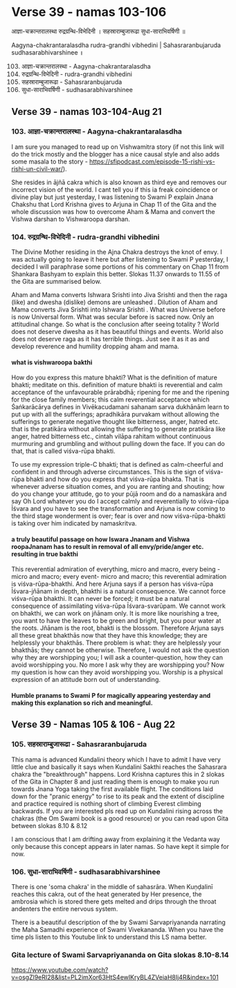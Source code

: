 # Verse 39 - namas 103-106

आज्ञा-चक्रान्तरालस्था रुद्रग्रन्थि-विभेदिनी ।
सहस्राराम्बुजारूढा सुधा-साराभिवर्षिणी ॥ 

Aagyna-chakrantaralasdha rudra-grandhi vibhedini |
Sahasraranbujaruda sudhasarabhivarshinee ॥

103. आज्ञा-चक्रान्तरालस्था - Aagyna-chakrantaralasdha
104. रुद्रग्रन्थि-विभेदिनी - rudra-grandhi vibhedini
105. सहस्राराम्बुजारूढा - Sahasraranbujaruda
106. सुधा-साराभिवर्षिणी - sudhasarabhivarshinee 

## Verse 39 - namas 103-104-Aug 21

### 103. आज्ञा-चक्रान्तरालस्था - Aagyna-chakrantaralasdha

I am sure you managed to read up on Vishwamitra story (if not this link will do the trick mostly and the blogger has a nice causal style and also adds some masala to the story - https://sfipodcast.com/episode-15-rishi-vs-rishi-un-civil-war/). 

She resides in ājñā cakra which is also known as third eye and removes our incorrect vision of the world.  I cant tell you if this ia freak coincidence or divine play but just yesterday, I was listening to Swami P explain Jnana Chakshu that Lord Krishna gives to Arjuna in Chap 11 of the Gita and the whole discussion was how to overcome Aham & Mama and convert the Vishwa darshan to Vishwaroopa darshan.

### 104. रुद्रग्रन्थि-विभेदिनी - rudra-grandhi vibhedini

The Divine Mother residing in the Ajna Chakra destroys the knot of envy. I was actually going to leave it here but after listening to Swami P yesterday, I decided I will paraphrase some portions of his commentary on Chap 11 from Shankara Bashyam to explain this better. Slokas 11.37 onwards to 11.55 of the Gita are summarised below. 

Aham and Mama converts Ishwara Srishti into Jiva Srishti and then the raga (like) and dwesha (dislike) demons are unleashed . Dilution of Aham and Mama converts Jiva Srishti into Ishwara Srishti . What was Universe before is now Universal form. What was secular before is sacred now. Only an attitudinal change. So what is the conclusion after seeing totality ? World does not deserve dwesha as it has beautiful things and events.  World also does not deserve raga as it has terrible things.  Just see it as it as and develop reverence and humility dropping aham and mama. 

#### what is vishwaroopa bakthi 

How do you express this mature bhakti? What is the definition of mature bhakti; meditate on this. definition of mature bhakti is reverential and calm acceptance of the unfavourable prārabdhā; ripening for me and the ripening for the close family members; this calm reverential acceptance which Śaṅkarācārya defines in Vivēkacudamani sahanam sarva dukhānām learn to put up with all the sufferings; apradhikāra purvakam without allowing the sufferings to generate negative thought like bitterness, anger, hatred etc. that is the pratikāra without allowing the suffering to generate pratikāra like anger, hatred bitterness etc., cintah vilāpa rahitam without continuous murmuring and grumbling and without pulling down the face. If you can do that, that is called viśva-rūpa bhakti.

To use my expression triple-C bhakti; that is defined as calm-cheerful and confident in and through adverse circumstances. This is the sign of viśva-rūpa bhakti and how do you express that viśva-rūpa bhakta. That is whenever adverse situation comes, and you are ranting and shouting; how do you change your attitude, go to your pūjā room and do a namaskāra and say Oh Lord whatever you do I accept calmly and reverentially to viśva-rūpa Īśvara and you have to see the transformation and Arjuna is now coming to the third stage wonderment is over; fear is over and now viśva-rūpa-bhakti is taking over him indicated by namaskritva. 

#### a truly beautiful passage on how Iswara Jnanam and Vishwa roopaJnanam has to result in removal of all envy/pride/anger etc. resulting in true bakthi

This reverential admiration of everything, micro and macro, every being - micro and macro; every event- micro and macro; this reverential admiration is viśva-rūpa-bhakthi. And here Arjuna says if a person has viśva-rūpa Īśvara-jñānam in depth, bhakthi is a natural consequence. We cannot force viśva-rūpa bhakthi. It can never be forced; it must be a natural consequence of assimilating viśva-rūpa Īśvara-svarūpam. We cannot work on bhakthi, we can work on jñānam only. It is more like nourishing a tree, you want to have the leaves to be green and bright, but you pour water at the roots. Jñānam is the root, bhakti is the blossom. Therefore Arjuna says all these great bhakthās now that they have this knowledge; they are helplessly your bhakthās. There problem is what: they are helplessly your bhakthās; they cannot be otherwise. Therefore, I would not ask the question why they are worshipping you; I will ask a counter-question, how they can avoid worshipping you. No more I ask why they are worshipping you? Now my question is how can they avoid worshipping you. Worship is a physical expression of an attitude born out of understanding.

#### Humble pranams to Swami P for magically appearing yesterday and making this explanation so rich and  meaningful.


## Verse 39 - Namas 105 & 106 - Aug 22 

### 105. सहस्राराम्बुजारूढा - Sahasraranbujaruda

This nama is advanced Kundalini theory which I have to admit I have very little clue and basically it says when Kundalini Sakthi reaches the Sahasrara chakra the "breakthrough" happens. Lord Krishna captures this in 2 slokas of the Gita in Chapter 8 and just reading them is enough to make you run towards Jnana Yoga taking the first available flight. The conditions laid down for the "pranic energy" to rise to its peak and the extent of discipline and practice required is nothing short of climbing Everest climbing backwards. If you are interested pls read up on Kundalini rising across the chakras (the Om Swami book is a good resource) or you can read upon Gita between slokas 8.10 & 8.12

I am conscious that I am drifting away from explaining it the Vedanta way only because this concept appears in later namas. So have kept it simple for now.

### 106. सुधा-साराभिवर्षिणी - sudhasarabhivarshinee

There is one 'soma chakra' in the middle of sahasrāra. When Kuṇḍalinī reaches this cakra, out of the heat generated by Her presence, the ambrosia which is stored there gets melted and drips through the throat andenters the entire nervous system. 

There is a beautiful description of the by Swami Sarvapriyananda narrating the Maha Samadhi experience of Swami Vivekananda. When you have the time pls listen to this Youtube link to understand this LS nama better.

### Gita lecture of Swami Sarvapriyananda on Gita slokas 8.10-8.14 

https://www.youtube.com/watch?v=osgZl9eRI28&list=PL2imXor63HtS4ewIKryBL4ZVeiaH8Ij4R&index=101


